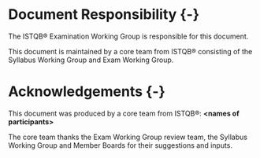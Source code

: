 # Document Responsibility {-}

The ISTQB® Examination Working Group is responsible for this document.

This document is maintained by a core team from ISTQB® consisting of the Syllabus Working Group and Exam Working Group.

# Acknowledgements {-}

This document was produced by a core team from ISTQB®: **\<names of participants\>**

The core team thanks the Exam Working Group review team, the Syllabus Working Group and Member Boards for their suggestions and inputs.
